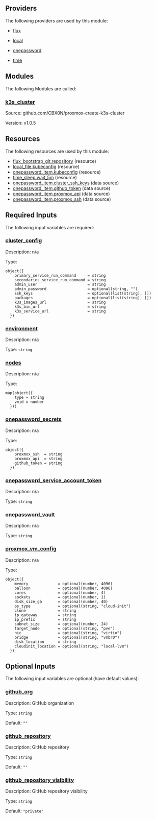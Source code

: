 <!-- BEGIN_TF_DOCS -->


## Providers

The following providers are used by this module:

- <a name="provider_flux"></a> [flux](#provider\_flux)

- <a name="provider_local"></a> [local](#provider\_local)

- <a name="provider_onepassword"></a> [onepassword](#provider\_onepassword)

- <a name="provider_time"></a> [time](#provider\_time)

## Modules

The following Modules are called:

### <a name="module_k3s_cluster"></a> [k3s\_cluster](#module\_k3s\_cluster)

Source: github.com/CBX0N/proxmox-create-k3s-cluster

Version: v1.0.5

## Resources

The following resources are used by this module:

- [flux_bootstrap_git.repository](https://registry.terraform.io/providers/fluxcd/flux/latest/docs/resources/bootstrap_git) (resource)
- [local_file.kubeconfig](https://registry.terraform.io/providers/hashicorp/local/latest/docs/resources/file) (resource)
- [onepassword_item.kubeconfig](https://registry.terraform.io/providers/1Password/onepassword/latest/docs/resources/item) (resource)
- [time_sleep.wait_5m](https://registry.terraform.io/providers/hashicorp/time/latest/docs/resources/sleep) (resource)
- [onepassword_item.cluster_ssh_keys](https://registry.terraform.io/providers/1Password/onepassword/latest/docs/data-sources/item) (data source)
- [onepassword_item.github_token](https://registry.terraform.io/providers/1Password/onepassword/latest/docs/data-sources/item) (data source)
- [onepassword_item.proxmox_api](https://registry.terraform.io/providers/1Password/onepassword/latest/docs/data-sources/item) (data source)
- [onepassword_item.proxmox_ssh](https://registry.terraform.io/providers/1Password/onepassword/latest/docs/data-sources/item) (data source)

## Required Inputs

The following input variables are required:

### <a name="input_cluster_config"></a> [cluster\_config](#input\_cluster\_config)

Description: n/a

Type:

```hcl
object({
    primary_service_run_command     = string
    secondaries_service_run_command = string
    admin_user                      = string
    admin_password                  = optional(string, "")
    ssh_keys                        = optional(list(string), [])
    packages                        = optional(list(string), [])
    k3s_images_url                  = string
    k3s_bin_url                     = string
    k3s_service_url                 = string
  })
```

### <a name="input_environment"></a> [environment](#input\_environment)

Description: n/a

Type: `string`

### <a name="input_nodes"></a> [nodes](#input\_nodes)

Description: n/a

Type:

```hcl
map(object({
    type = string
    vmid = number
  }))
```

### <a name="input_onepassword_secrets"></a> [onepassword\_secrets](#input\_onepassword\_secrets)

Description: n/a

Type:

```hcl
object({
    proxmox_ssh  = string
    proxmox_api  = string
    github_token = string
  })
```

### <a name="input_onepassword_service_account_token"></a> [onepassword\_service\_account\_token](#input\_onepassword\_service\_account\_token)

Description: n/a

Type: `string`

### <a name="input_onepassword_vault"></a> [onepassword\_vault](#input\_onepassword\_vault)

Description: n/a

Type: `string`

### <a name="input_proxmox_vm_config"></a> [proxmox\_vm\_config](#input\_proxmox\_vm\_config)

Description: n/a

Type:

```hcl
object({
    memory             = optional(number, 4096)
    balloon            = optional(number, 4096)
    cores              = optional(number, 4)
    sockets            = optional(number, 1)
    disk_size_gb       = optional(number, 40)
    os_type            = optional(string, "cloud-init")
    clone              = string
    ip_gateway         = string
    ip_prefix          = string
    subnet_size        = optional(number, 24)
    target_node        = optional(string, "pve")
    nic                = optional(string, "virtio")
    bridge             = optional(string, "vmbr0")
    disk_location      = string
    cloudinit_location = optional(string, "local-lvm")
  })
```

## Optional Inputs

The following input variables are optional (have default values):

### <a name="input_github_org"></a> [github\_org](#input\_github\_org)

Description: GitHub organization

Type: `string`

Default: `""`

### <a name="input_github_repository"></a> [github\_repository](#input\_github\_repository)

Description: GitHub repository

Type: `string`

Default: `""`

### <a name="input_github_repository_visibility"></a> [github\_repository\_visibility](#input\_github\_repository\_visibility)

Description: GitHub repository visibility

Type: `string`

Default: `"private"`
<!-- END_TF_DOCS -->